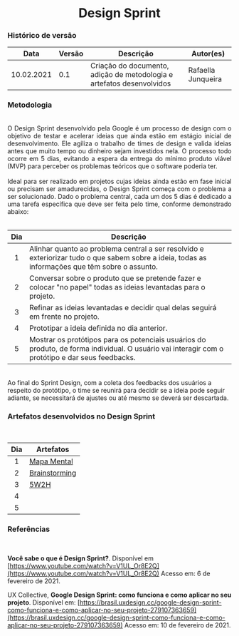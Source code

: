 # <center> Design Sprint

### Histórico de versão<br>
|Data | Versão | Descrição | Autor(es)
| -- | -- | -- | -- |
| 10.02.2021 | 0.1 | Criação do documento, adição de metodologia e artefatos desenvolvidos | Rafaella Junqueira |<br>

### Metodologia
<br>
<div align="justify">
O Design Sprint desenvolvido pela Google é um processo de design com o objetivo de testar e acelerar ideias que ainda estão em estágio inicial de desenvolvimento. Ele agiliza o trabalho de times de design e valida ideias antes que muito tempo ou dinheiro sejam investidos nela. O processo todo ocorre em 5 dias, evitando a espera da entrega do mínimo produto viável (MVP) para perceber os problemas teóricos que o software poderia ter.
<br><br>
Ideal para ser realizado em projetos cujas ideias ainda estão em fase inicial ou precisam ser amadurecidas, o Design Sprint começa com o problema a ser solucionado. Dado o problema central, cada um dos 5 dias é dedicado a uma tarefa específica que deve ser feita pelo time, conforme demonstrado abaixo:
</div>
<br>

|Dia | Descrição
|:--:|--
1 | Alinhar quanto ao problema central a ser resolvido e exteriorizar tudo o que sabem sobre a ideia, todas as informações que têm sobre o assunto.
2 | Conversar sobre o produto que se pretende fazer e colocar "no papel" todas as ideias levantadas para o projeto. 
3 | Refinar as ideias levantadas e decidir qual delas seguirá em frente no projeto.
4 | Prototipar a ideia definida no dia anterior.
5 | Mostrar os protótipos para os potenciais usuários do produto, de forma individual. O usuário vai interagir com o protótipo e dar seus feedbacks.

<br>
Ao final do Sprint Design, com a coleta dos feedbacks dos usuários a respeito do protótipo, o time se reunirá para decidir se a ideia pode seguir adiante, se necessitará de ajustes ou até mesmo se deverá ser descartada.
<br>

### Artefatos desenvolvidos no Design Sprint
<br>

|<center>Dia | Artefatos
|:--:|--
1 | [Mapa Mental]()<!--<br>[Questionário]()<br>[Causa e efeito]()-->
2 | [Brainstorming](../base/brainstorming.md)<!--<br>[Rich Pictures]()-->
3 | [5W2H](../base/5w2h.md)<!-- [Plano de custo e esforço]()<br>[Plano de riscos]()-->
4 | <!-- [Protótipo de baixa fidelidade]()<br>[Protótipo de alta fidelidade]() -->
5 | <!-- [Testes com os protótipos]() -->


### Referências
<br>

**Você sabe o que é Design Sprint?**. Disponível em [https://www.youtube.com/watch?v=V1UL_Or8E2Q](https://www.youtube.com/watch?v=V1UL_Or8E2Q) Acesso em: 6 de fevereiro de 2021.

UX Collective, **Google Design Sprint: como funciona e como aplicar no seu projeto**. Disponível em: [https://brasil.uxdesign.cc/google-design-sprint-como-funciona-e-como-aplicar-no-seu-projeto-279107363659](https://brasil.uxdesign.cc/google-design-sprint-como-funciona-e-como-aplicar-no-seu-projeto-279107363659) Acesso em: 10 de fevereiro de 2021.